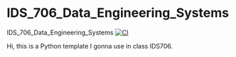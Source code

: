 # IDS_706_Data_Engineering_Systems
IDS_706_Data_Engineering_Systems
[![CI](https://github.com/TianoRao/IDS_706_Data_Engineering_Systems/actions/workflows/ci.yml/badge.svg)](https://github.com/TianoRao/IDS_706_Data_Engineering_Systems/actions/workflows/ci.yml)


Hi, this is a Python template I gonna use in class IDS706.

